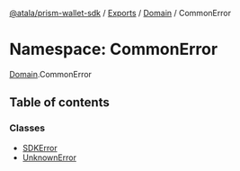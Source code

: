 [@atala/prism-wallet-sdk](../README.md) / [Exports](../modules.md) / [Domain](Domain.md) / CommonError

# Namespace: CommonError

[Domain](Domain.md).CommonError

## Table of contents

### Classes

- [SDKError](../classes/Domain.CommonError.SDKError.md)
- [UnknownError](../classes/Domain.CommonError.UnknownError.md)
